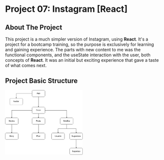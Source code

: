 # Project 07: Instagram [React]


## About The Project

This project is a much simpler version of Instagram, using **React**. It's a project for a bootcamp training, so the purpose is exclusively for learning and gaining experience. The parts with new content to me was the functional components, and the useState interaction with the user, both concepts of **React**. It was an initial but exciting experience that gave a taste of what comes next.



## Project Basic Structure

<img align="left" width="50%" src="./public/assets/img/ProjetoInstagram.drawio.png" alt="My project structure">  
